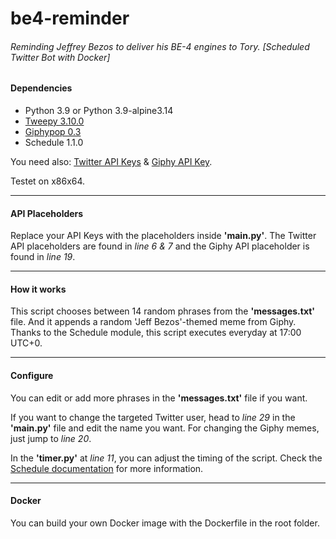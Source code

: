 # be4-reminder
###### Reminding Jeffrey Bezos to deliver his BE-4 engines to Tory. [Scheduled Twitter Bot with Docker]

#### Dependencies
* Python 3.9 or Python 3.9-alpine3.14
* [Tweepy 3.10.0](https://github.com/tweepy/tweepy)
* [Giphypop 0.3](https://github.com/shaunduncan/giphypop)
* Schedule 1.1.0

You need also: [Twitter API Keys] & [Giphy API Key].

Testet on x86x64.

[Twitter API Keys]: https://developer.twitter.com/
[Giphy API Key]: https://developers.giphy.com/
___

#### API Placeholders
Replace your API Keys with the placeholders inside **'main.py'**. The Twitter API placeholders are found in *line 6 & 7* and the Giphy API placeholder is found in *line 19*.
___

#### How it works
This script chooses between 14 random phrases from the **'messages.txt'** file. And it appends a random 'Jeff Bezos'-themed meme from Giphy.
Thanks to the Schedule module, this script executes everyday at 17:00 UTC+0.
___

#### Configure
You can edit or add more phrases in the **'messages.txt'** file if you want.

If you want to change the targeted Twitter user, head to *line 29* in the **'main.py'** file and edit the name you want.
For changing the Giphy memes, just jump to *line 20*. 

In the **'timer.py'** at *line 11*, you can adjust the timing of the script. Check the [Schedule documentation] for more information.

[Schedule documentation]: https://schedule.readthedocs.io/en/stable/
___

#### Docker
You can build your own Docker image with the Dockerfile in the root folder.
